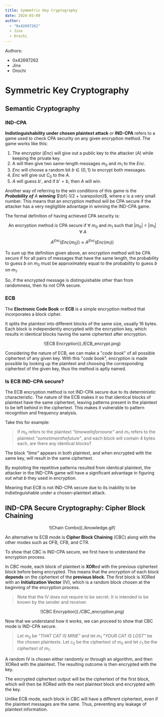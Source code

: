 ```yaml
---
title: Symmetric Key Cryptography
date: 2024-03-09
author:
  - "0x42697262"
  - Jinx
  - Orochi
---
```


Authors:

- 0x42697262
- Jinx
- Orochi

# Symmetric Key Cryptography

## Semantic Cryptography

### IND-CPA

**Indistinguishability under chosen plaintext attack** or **IND-CPA** refers to a game used to check CPA security on any given encryption method.
The game works like this:

1. The encryptor ($Enc$) will give out a public key to the attacker ($A$) while keeping the private key.
2. A will then give two same-length messages $m_0$ and $m_1$ to the $Enc$.
3. $Enc$ will choose a random bit $b \in \{0, 1\}$ to encrypt both messages.
4. $Enc$ will give out $C_0$ to the $A$.
5. $A$ will guess $b\prime$, and if $b\prime = b$, then $A$ will win.

Another way of referring to the win conditions of this game is the **_Probability of_** $A$ **_winning_** $\bf{-1/2 + \varepsilon}$, where $\varepsilon$ is a very small number.
This means that an encryption method will be CPA secure if the attacker has a very negliglible advantage in winning the IND-CPA game.

The formal definition of having achieved CPA security is:

$$
\text{An encryption method is CPA secure if}\ \forall\ m_0\ \text{and}\ m_1\ \text{such that}\ \vert m_0 \vert\ =\ \vert m_1 \vert\ \forall\ A
$$

$$
A^{Enc}(Enc(m_0)) \approx A^{Enc}(Enc(m_1))
$$

To sum up the definition given above, an encryption method will be CPA secure if for all pairs of messages that have the same length, the probability to guess $b$ on $m_0$ must be approximately equal to the probability to guess $b$ on $m_1$.

So, if the encrypted message is distinguishable other than from randomness, then its not CPA secure.

### ECB

The **Electronic Code Book** or **ECB** is a simple encryption method that incorporates a block cipher.

It splits the plaintext into different blocks of the same size, usually 16 bytes.
Each block is independently encrypted with the encryption key, which results in identical blocks having the same ciphertext after encryption.

<center>![ECB Encryption](./ECB_encrypt.png)</center>

Considering the nature of ECB, we can make a "_code book_" of all possible ciphertext of any given key. With this "_code book_", encryption is made possible by looking up the plaintext and choosing the corresponding ciphertext of the given key, thus the method is aptly named.

### Is ECB IND-CPA secure?

The ECB encryption method is not IND-CPA secure due to its deterministic characteristic.
The nature of the ECB makes it so that identical blocks of plaintext have the same ciphertext, leaving patterns present in the plaintext to be left behind in the ciphertext.
This makes it vulnerable to pattern recognition and frequency analysis.

Take this for example:

> If $m_0$ refers to the plaintext _"timewaitsfornoone"_ and $m_1$ refers to the plaintext _"sometimeinthefuture"_, and each block will contain 4 bytes each, are there any identical blocks?

The block _"time"_ appears in both plaintext, and when encrypted with the same key, will result in the same ciphertext.

By exploiting the repetitive patterns resulted from identical plaintext, the attacker in the IND-CPA game will have a significant advantage in figuring out what $b$ they used in encryption.

Meaning that ECB is not IND-CPA secure due to its inability to be indistinguishable under a chosen-plaintext attack.

## IND-CPA Secure Cryptography: Cipher Block Chaining

<center>![Chain Combo](./knowledge.gif)</center>

An alternative to ECB mode is **Cipher Block Chaining** (CBC) along with the other modes such as OFB, CFB, and CTR.

To show that CBC is IND-CPA secure, we first have to understand the encryption process.

In CBC mode, each block of plaintext is **XOR**ed with the previous ciphertext block before being encrypted.
This means that the _encryption_ of each block **depends** on the ciphertext of the **previous block**.
The first block is XORed with an **Initialization Vector** (IV), which is a random block chosen at the beginning of the encryption process.

> Note that the IV does not require to be secret. It is intended to be known by the sender and receiver.

<center>![CBC Encryption](./CBC_encryption.png)</center>

Now that we understand how it works, we can proceed to show that CBC mode is IND-CPA secure.

> Let $m_0$ be _"THAT CAT IS MINE"_ and let $m_1$ _"YOUR CAT IS LOST"_ be the chosen plaintexts.
> Let $c_0$ be the ciphertext of $m_0$ and let $c_1$ be the ciphertext of $m_1$.

A random IV is chosen either randomly or through an algorithm, and then XORed with the plaintext.
The resulting outcome is then encrypted with the key.

The encrypted ciphertext output will be the ciphertext of the first block, which will then be XORed with the next plaintext block and encrypted with the key.

Unlike ECB mode, each block in CBC will have a different ciphertext, even if the plaintext messages are the same.
Thus, preventing any leakage of plaintext information.
